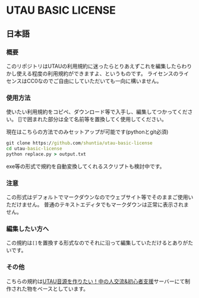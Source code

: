 # UTAU BASIC LICENSE

## 日本語

### 概要

このリポジトリはUTAUの利用規約に迷ったらとりあえずこれを編集したらわりかし使える程度の利用規約ができますよ、というものです。
ライセンスのライセンスはCC0なのでご自由にしていただいても一向に構いません。

### 使用方法

使いたい利用規約をコピペ、ダウンロード等で入手し、編集してつかってください。
[]で囲まれた部分は全て名前等を置換してく使用してください。

現在はこちらの方法でのみセットアップが可能です(pythonとgit必須)

```cmd
git clone https://github.com/shuntia/utau-basic-license
cd utau-basic-license
python replace.py > output.txt
```

exe等の形式で規約を自動変換してくれるスクリプトも検討中です。

### 注意

この形式はデフォルトでマークダウンなのでウェブサイト等でそのままご使用いただけません。
普通のテキストエディタでもマークダウンは正常に表示されません。

### 編集したい方へ

この規約は`[]`を置換する形式なのでそれに沿って編集していただけるとありがたいです。

### その他

こちらの規約は[UTAU音源を作りたい！中の人交流&初心者支援](https://discord.com/invite/wm87qFVpQB)サーバーにて制作された物をベースとしています。
